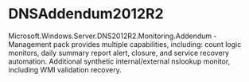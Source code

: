 # DNSAddendum2012R2
Microsoft.Windows.Server.DNS2012R2.Monitoring.Addendum - Management pack provides multiple capabilities, including: count logic monitors, daily summary report alert, closure, and service recovery automation.  Additional synthetic internal/external nslookup monitor, including WMI validation recovery.
